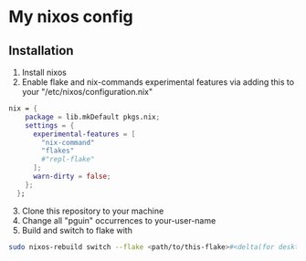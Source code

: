 # My nixos config

## Installation

1. Install nixos
2. Enable flake and nix-commands experimental features via adding this to your
   "/etc/nixos/configuration.nix"

```nix
nix = {
    package = lib.mkDefault pkgs.nix;
    settings = {
      experimental-features = [
        "nix-command"
        "flakes"
        #"repl-flake"
      ];
      warn-dirty = false;
    };
  };
```

3. Clone this repository to your machine
4. Change all "pguin" occurrences to your-user-name
5. Build and switch to flake with

```sh
sudo nixos-rebuild switch --flake <path/to/this-flake>#<delta(for desktops)/nu(for netbooks)>
```
